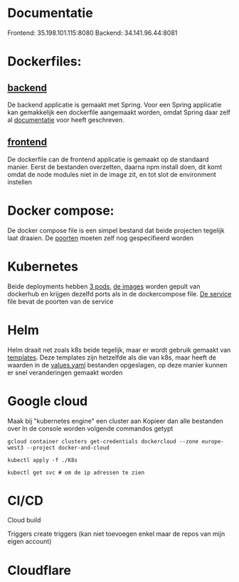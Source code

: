 # Documentatie
Frontend: 35.198.101.115:8080
Backend: 34.141.96.44:8081


# Dockerfiles:
## [backend](https://github.com/VivesMDima/assignment-docker-and-cloud-computing-Sander-Roelens/blob/4486513e3f799b083a6fb8f1feef4dccea1ffc17/project/backend/dockerfile)
De backend applicatie is gemaakt met Spring. Voor een Spring applicatie kan gemakkelijk een dockerfile aangemaakt worden, omdat Spring daar zelf al [documentatie](https://spring.io/guides/gs/spring-boot-docker) voor heeft geschreven.


## [frontend](https://github.com/VivesMDima/assignment-docker-and-cloud-computing-Sander-Roelens/blob/4486513e3f799b083a6fb8f1feef4dccea1ffc17/project/frontend/dockerfile)
De dockerfile can de frontend applicatie is gemaakt op de standaard manier. Eerst de bestanden overzetten, daarna npm install doen, dit komt omdat de node modules niet in de image zit, en tot slot de environment instellen

# Docker compose:

De docker compose file is een simpel bestand dat beide projecten tegelijk laat draaien. De [poorten](https://github.com/VivesMDima/assignment-docker-and-cloud-computing-Sander-Roelens/blob/5f5c47312a6eaa1511035a73c0dafe3ba0ad4832/docker/docker-compose.yaml#L15C1-L16C18) moeten zelf nog gespecifieerd worden

# Kubernetes
Beide deployments hebben [3 pods](https://github.com/VivesMDima/assignment-docker-and-cloud-computing-Sander-Roelens/blob/5f5c47312a6eaa1511035a73c0dafe3ba0ad4832/K8s/deployment-backend.yaml#L6), [de images](https://github.com/VivesMDima/assignment-docker-and-cloud-computing-Sander-Roelens/blob/5f5c47312a6eaa1511035a73c0dafe3ba0ad4832/K8s/deployment-backend.yaml#L17C1-L18C1) worden gepult van dockerhub en krijgen dezelfd ports als in de dockercompose file. [De service](https://github.com/VivesMDima/assignment-docker-and-cloud-computing-Sander-Roelens/blob/5f5c47312a6eaa1511035a73c0dafe3ba0ad4832/K8s/service-backend.yaml#L8) file bevat de poorten van de service 

# Helm
Helm draait net zoals k8s beide tegelijk, maar er wordt gebruik gemaakt van [templates](https://github.com/VivesMDima/assignment-docker-and-cloud-computing-Sander-Roelens/blob/5f5c47312a6eaa1511035a73c0dafe3ba0ad4832/Helm/templates/deployment-backend.yaml#L1). Deze templates zijn hetzelfde als die van k8s, maar heeft de waarden in de [values.yaml](https://github.com/VivesMDima/assignment-docker-and-cloud-computing-Sander-Roelens/blob/5f5c47312a6eaa1511035a73c0dafe3ba0ad4832/Helm/values.yaml#L1) bestanden opgeslagen, op deze manier kunnen er snel veranderingen gemaakt worden

# Google cloud

Maak bij "kubernetes engine" een cluster aan
Kopieer dan alle bestanden over
In de console worden volgende commandos getypt

    gcloud container clusters get-credentials dockercloud --zone europe-west3 --project docker-and-cloud

    kubectl apply -f ./K8s

    kubectl get svc # om de ip adressen te zien


# CI/CD

Cloud build

Triggers 
create triggers
(kan niet toevoegen enkel maar de repos van mijn eigen account)

# Cloudflare

